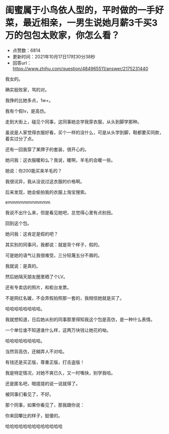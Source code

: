 # 闺蜜属于小鸟依人型的，平时做的一手好菜，最近相亲，一男生说她月薪3千买3万的包包太败家，你怎么看？
- 点赞数：6814
- 更新时间：2021年10月17日17时30分38秒
- 回答url：https://www.zhihu.com/question/484965511/answer/2175231440
<body>
 <p data-pid="4iMNSgNd">我女的。</p>
 <p data-pid="_-N6FiVP">确实挺败家，骂的对。</p>
 <p data-pid="mYlX5JfX">我挣的比她多点，1w+。</p>
 <p data-pid="oE9RMCbB">我有个假lv，是高仿。</p>
 <p data-pid="enf84np4">走到大街上，碰见个同事，这同事她总学我穿衣服，从头到脚学那种。</p>
 <p data-pid="AzqWeGcl">虽说是人家觉得衣服好看，买个一样的没什么，可是从头学到脚，鞋都要买同款，着实过分了点。</p>
 <p data-pid="wD3lmV5N">还有一回我穿了某牌子的套装，很开心的。</p>
 <p data-pid="5O4jtmb1">她问我：这衣服暖和么？我说，暖啊，羊毛的会暖一些。</p>
 <p data-pid="J_zeUgd1">她说：你200能买来羊毛的？</p>
 <p data-pid="utxAyRd5">我很诧异，我从没说过这衣服的价格啊。</p>
 <p data-pid="X7zI820i">后来发现，她会偷拍我的衣服上淘宝搜索。</p>
 <p data-pid="fiCJlQMl">emmmmmmmmmmm</p>
 <p data-pid="HIW0dI7E">我说不出什么来，但是看见她吧，总觉得心里有点别扭。</p>
 <p data-pid="7n-a_AZi">回到这个包。</p>
 <p data-pid="iYpH11iQ">她问我：这肯定是假的吧？</p>
 <p data-pid="30XOrx8n">其实别的同事问，我都说：就是背个样子，假的。</p>
 <p data-pid="r9mNih-R">可是她的语气让我很难受。三分轻蔑五分不屑的。</p>
 <p data-pid="Zk_kkpwb">我就说：是真的。</p>
 <p data-pid="Lr8bNSCu">然后她隔天朋友圈里晒了个LV。</p>
 <p data-pid="mzNhW5Mi">还有专卖店的照片，和柜台发票。</p>
 <p data-pid="i2gqDS5R">不是网红名媛，不会弄假拍照那一套的，我相信她就是买了。</p>
 <p data-pid="x-RHRAT-">哈哈哈哈哈哈哈哈。</p>
 <p data-pid="zZmwccCo">我就想知道，日后她从别的同事那里得知我这个包是高仿，是一种什么表情。</p>
 <p data-pid="3o_w0LJ8">一个单位谁不知道谁什么样，这两万块钱让她花的呦。</p>
 <p data-pid="2smAwXZP">哈哈哈哈哈哈哈哈。</p>
 <p data-pid="VtYUck-j">当然背高仿，还糊弄人不对哈。</p>
 <p data-pid="L22MKmap">有钱还是买正版，尊重正版，打击盗版！</p>
 <p data-pid="fp0xb8S6">我是特定情况，对她不爽已久，又一时嘴快，别学我哈。</p>
 <p data-pid="y3YfhEkz">还是匿名吧，暗搓搓的说一说就得了。</p>
 <p data-pid="XRkOdhAI">被同事们看见了，不好。</p>
 <p data-pid="rqgLQWyN">那个同事，如果你看见了，那我跟你说：</p>
 <p data-pid="qjYzdPbn">你来回攀比的样子，挺傻的。</p>
 <p data-pid="IVXUsoWT">哈哈哈哈哈哈哈哈哈哈哈哈哈</p>
</body>